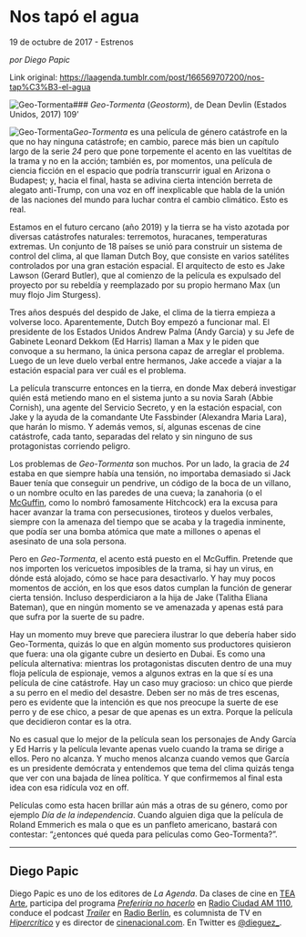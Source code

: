 # Nos tapó el agua



19 de octubre de 2017 - Estrenos

_por Diego Papic_

Link original: https://laagenda.tumblr.com/post/166569707200/nos-tap%C3%B3-el-agua

![Geo-Tormenta](https://64.media.tumblr.com/413415e90440c29796317d3dc2061b7f/tumblr_inline_pk0jrrqNvK1t6q87u_500.jpg)### *Geo-Tormenta* (*Geostorm*), de Dean Devlin (Estados Unidos, 2017) 109’

![Geo-Tormenta](https://64.media.tumblr.com/413415e90440c29796317d3dc2061b7f/tumblr_inline_pk0jrrqNvK1t6q87u_400.jpg)G*eo-Tormenta* es una película de género catástrofe en la que no hay ninguna catástrofe; en cambio, parece más bien un capítulo largo de la serie *24* pero que pone torpemente el acento en las vueltitas de la trama y no en la acción; también es, por momentos, una película de ciencia ficción en el espacio que podría transcurrir igual en Arizona o Budapest; y, hacia el final, hasta se adivina cierta intención berreta de alegato anti-Trump, con una voz en off inexplicable que habla de la unión de las naciones del mundo para luchar contra el cambio climático. Esto es real.

Estamos en el futuro cercano (año 2019) y la tierra se ha visto azotada por diversas catástrofes naturales: terremotos, huracanes, temperaturas extremas. Un conjunto de 18 países se unió para construir un sistema de control del clima, al que llaman Dutch Boy, que consiste en varios satélites controlados por una gran estación espacial. El arquitecto de esto es Jake Lawson (Gerard Butler), que al comienzo de la película es expulsado del proyecto por su rebeldía y reemplazado por su propio hermano Max (un muy flojo Jim Sturgess).

Tres años después del despido de Jake, el clima de la tierra empieza a volverse loco. Aparentemente, Dutch Boy empezó a funcionar mal. El presidente de los Estados Unidos Andrew Palma (Andy Garcia) y su Jefe de Gabinete Leonard Dekkom (Ed Harris) llaman a Max y le piden que convoque a su hermano, la única persona capaz de arreglar el problema. Luego de un leve duelo verbal entre hermanos, Jake accede a viajar a la estación espacial para ver cuál es el problema.

La película transcurre entonces en la tierra, en donde Max deberá investigar quién está metiendo mano en el sistema junto a su novia Sarah (Abbie Cornish), una agente del Servicio Secreto, y en la estación espacial, con Jake y la ayuda de la comandante Ute Fassbinder (Alexandra Maria Lara), que harán lo mismo. Y además vemos, sí, algunas escenas de cine catástrofe, cada tanto, separadas del relato y sin ninguno de sus protagonistas corriendo peligro.

Los problemas de *Geo-Tormenta* son muchos. Por un lado, la gracia de *24* estaba en que siempre había una tensión, no importaba demasiado si Jack Bauer tenía que conseguir un pendrive, un código de la boca de un villano, o un nombre oculto en las paredes de una cueva; la zanahoria (o el [McGuffin](https://es.wikipedia.org/wiki/Macguffin), como lo nombró famosamente Hitchcock) era la excusa para hacer avanzar la trama con persecusiones, tiroteos y duelos verbales, siempre con la amenaza del tiempo que se acaba y la tragedia inminente, que podía ser una bomba atómica que mate a millones o apenas el asesinato de una sola persona.

Pero en *Geo-Tormenta*, el acento está puesto en el McGuffin. Pretende que nos importen los vericuetos imposibles de la trama, si hay un virus, en dónde está alojado, cómo se hace para desactivarlo. Y hay muy pocos momentos de acción, en los que esos datos cumplan la función de generar cierta tensión. Incluso desperdiciaron a la hija de Jake (Talitha Eliana Bateman), que en ningún momento se ve amenazada y apenas está para que sufra por la suerte de su padre.

Hay un momento muy breve que pareciera ilustrar lo que debería haber sido Geo-Tormenta, quizás lo que en algún momento sus productores quisieron que fuera: una ola gigante cubre un desierto en Dubai. Es como una película alternativa: mientras los protagonistas discuten dentro de una muy floja película de espionaje, vemos a algunos extras en la que sí es una película de cine catástrofe. Hay un caso muy gracioso: un chico que pierde a su perro en el medio del desastre. Deben ser no más de tres escenas, pero es evidente que la intención es que nos preocupe la suerte de ese perro y de ese chico, a pesar de que apenas es un extra. Porque la película que decidieron contar es la otra.

No es casual que lo mejor de la película sean los personajes de Andy García y Ed Harris y la película levante apenas vuelo cuando la trama se dirige a ellos. Pero no alcanza. Y mucho menos alcanza cuando vemos que García es un presidente demócrata y entendemos que tema del clima quizás tenga que ver con una bajada de línea política. Y que confirmemos al final esta idea con esa ridícula voz en off.

Películas como esta hacen brillar aún más a otras de su género, como por ejemplo *Día de la independencia*. Cuando alguien diga que la película de Roland Emmerich es mala o que es un panfleto americano, bastará con contestar: “¿entonces qué queda para películas como Geo-Tormenta?”.

  




---

 Diego Papic
------------

 Diego Papic es uno de los editores de *La Agenda*. Da clases de cine en [TEA Arte](http://tea-arte.com.ar/), participa del programa *[Preferiría no hacerlo](http://preferiria-no-hacerlo.tumblr.com/)* en [Radio Ciudad AM 1110](http://www.buenosaires.gob.ar/radiociudad), conduce el podcast *[Trailer](http://www.radioberlin.com.ar/programas/trailer)* en [Radio Berlín](http://www.radioberlin.com.ar/), es columnista de TV en *[Hipercrítico](http://hipercritico.com/)* y es director de [cinenacional.com](http://www.cinenacional.com/). En Twitter es [@dieguez\_](https://twitter.com/dieguez_). 

